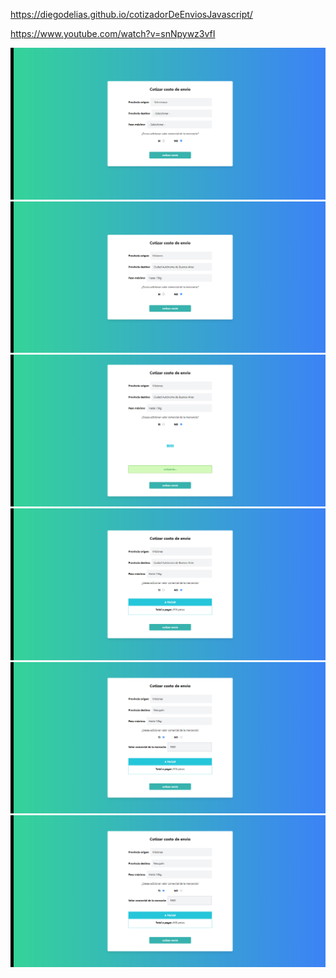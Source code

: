 
https://diegodelias.github.io/cotizadorDeEnviosJavascript/

https://www.youtube.com/watch?v=snNpywz3vfI

![](fotos/1.jpg)
![](fotos/2.jpg)
![](fotos/3.jpg)
![](fotos/4.jpg)
![](fotos/5.jpg)
![](fotos/6.jpg)
